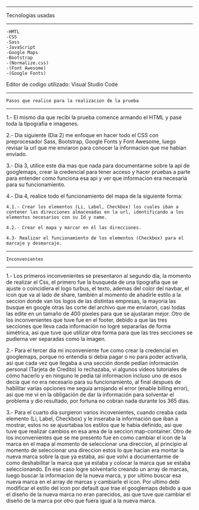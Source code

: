 ************************************************************
   Tecnologias usadas
************************************************************
    -HMTL
    -CSS
    -Sass
    -JavaScript
    -Google Maps
    -Bootstrap
    -(Normalize.css)
    -(Font Awesome)
    -(Google Fonts)


Editor de codigo utilizado: Visual Studio Code


************************************************************
    Pasos que realice para la realizacion de la prueba
************************************************************

 1.- El mismo dia que recibi la prueba comence armando el HTML y pasé toda la tipografia e imagenes.

 2.- Dia siguiente (Dia 2) me enfoque en hacer todo el CSS con preprocesador Sass, Bootstrap, Google Fonts y Font Awesome, luego revisar la url que me enviaron para conocer la informacion que me habian enviado.

 3.- Dia 3, utilice este dia mas que nada para documentarme sobre la api de googlemaps, crear la credencial para tener acceso y hacer pruebas a parte para entender como funciona esa api y ver que informacion era necesaria para su funcionamiento.

 4.- Dia 4, realice todo el funcionamiento del mapa de la siguiente forma:

    4.1.- Crear los elementos (Li, Label, Checkbox) los cuales iban a contener las direcciones almacenadas en la url, identificando a los elementos necesarios con su Id y name.

    4.2.- Crear el mapa y marcar en él las direcciones.

    4.3- Realizar el funcionamiento de los elementos (Checkbox) para el marcaje y desmarcaje.


************************************************************
    Inconvenientes
************************************************************

1.- Los primeros inconvenientes se presentaron al segundo dia, la momento de realizar el Css, el primero fue la busqueda de una tipografia que se ajuste o coincidiera el logo turbus, el texto, ademas del color del navbar, el icon que va al lado de share, también al momento de añadirle estilo a la seccion donde van los logos de las distintas empresas, la mayoria las busque en google otras las corte del archivo que me enviaron, casi todas las edite en un tamaño de 400 pixeles para que se ajustaran mejor. Otro de los inconvenientes que tuve fue en el footer, debido a que las  tres secciones que lleva cada información no logré separarlas de forma simétrica, asi que tuve que utilizar otra forma para que las tres secciones se pudierna ver separadas como la imagen.

2.- Para el tercer dia mi inconveniente fue como crear la credencial en googlemaps, porque no entendia si debia pagar o no para poder activarla, asi que cada vez que llegaba a una sección donde pedían información personal (Tarjeta de Credito) lo rechazaba, vi algunos videos tutoriales de cómo hacerlo y en ninguno le pedia tal informacion incluso uno de esos decía que no era necesario para su funcionamiento, al final despues de habilitar varias opciones me seguía arrojando el error (enable billing error), asi que me vi en la obligación de dar la información para solventar el problema y dio resultado, por fortuna no cobran nada durante los 365 dias.

3.- Para el cuarto dia surgieron varios incovenientes, cuando creaba cada elemento (Li, Label, Checkbox) y le inseraba la información que iban a mostrar, estos no se ajusrtabaa los estilos que le habia definido, asi que tuve que realizar cambios en esa area de la seccion map-container. Otro de los inconvenientes que se me presento fue en como cambiar el icon de la marca en el mapa al momento de seleccionar una direccion, al principio al momento de seleccionar una direccion estos lo que hacian era montar la nueva marca sobre la que ya estaba, asi que volvi a documentarme de como deshabilitar la marca que ya estaba y colocar la marca que se estaba seleccionando. En ese caso logre solventarlo creando un array de marcas, luego buscar la informacion de la nueva marca, y por ultimo buscar esa nueva marca en el array de marcas y cambiarle el icon. Por ultimo debi modificar el estilo del icon por default que trae el googlemaps debido a que el diseño de la nueva marca no eran parecidos, asi que tuve que cambiar el diseño de la marca por otro que fuera igual a la nueva marca.
